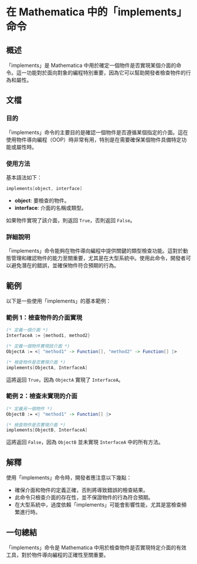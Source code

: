 <!--
Meta Description: # 在 Mathematica 中的「implements」命令 ## 概述 「implements」是 Mathematica 中用於確定一個物件是否實現某個介面的命令。這一功能對於面向對象的編程特別重要，因為它可以幫助開發者檢查物件的行為和屬性。 ## 文檔 ### 目的 「implements...
Meta Keywords: implements, mathematica, interfacea, method1, objecta
-->

# 在 Mathematica 中的「implements」命令

## 概述
「implements」是 Mathematica 中用於確定一個物件是否實現某個介面的命令。這一功能對於面向對象的編程特別重要，因為它可以幫助開發者檢查物件的行為和屬性。

## 文檔
### 目的
「implements」命令的主要目的是確認一個物件是否遵循某個指定的介面。這在使用物件導向編程（OOP）時非常有用，特別是在需要確保某個物件具備特定功能或屬性時。

### 使用方法
基本語法如下：
```mathematica
implements[object, interface]
```
- **object**: 要檢查的物件。
- **interface**: 介面的名稱或類型。

如果物件實現了該介面，則返回 `True`，否則返回 `False`。

### 詳細說明
「implements」命令能夠在物件導向編程中提供關鍵的類型檢查功能。這對於動態管理和確認物件的能力至關重要，尤其是在大型系統中。使用此命令，開發者可以避免潛在的錯誤，並確保物件符合預期的行為。

## 範例
以下是一些使用「implements」的基本範例：

### 範例 1：檢查物件的介面實現
```mathematica
(* 定義一個介面 *)
InterfaceA := {method1, method2}

(* 定義一個物件實現該介面 *)
ObjectA := <| "method1" -> Function[], "method2" -> Function[] |>

(* 檢查物件是否實現介面 *)
implements[ObjectA, InterfaceA]
```
這將返回 `True`，因為 `ObjectA` 實現了 `InterfaceA`。

### 範例 2：檢查未實現的介面
```mathematica
(* 定義另一個物件 *)
ObjectB := <| "method1" -> Function[] |>

(* 檢查物件是否實現介面 *)
implements[ObjectB, InterfaceA]
```
這將返回 `False`，因為 `ObjectB` 並未實現 `InterfaceA` 中的所有方法。

## 解釋
使用「implements」命令時，開發者應注意以下幾點：
- 確保介面和物件的定義正確，否則將導致錯誤的檢查結果。
- 此命令只檢查介面的存在性，並不保證物件的行為符合預期。
- 在大型系統中，過度依賴「implements」可能會影響性能，尤其是當檢查頻繁進行時。

## 一句總結
「implements」命令是 Mathematica 中用於檢查物件是否實現特定介面的有效工具，對於物件導向編程的正確性至關重要。